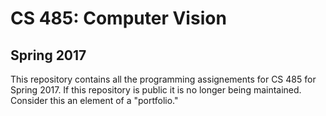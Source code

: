 # CS 485: Computer Vision
## Spring 2017

This repository contains all the programming assignements
for CS 485 for Spring 2017.  If this repository is public
it is no longer being maintained.  Consider this an element
of a "portfolio." 